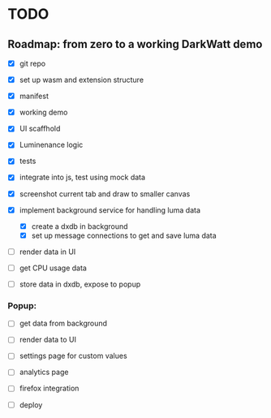 # TODO

## Roadmap: from zero to a working DarkWatt demo

- [x] git repo
- [x] set up wasm and extension structure
- [x] manifest
- [x] working demo
  
- [x] UI scaffhold
- [x] Luminenance logic
- [x] tests
- [x] integrate into js, test using mock data

- [x] screenshot current tab and draw to smaller canvas
- [x] implement background service for handling luma data
  - [x] create a dxdb in background
  - [x] set up message connections to get and save luma data
- [ ] render data in UI

- [ ] get CPU usage data
- [ ] store data in dxdb, expose to popup

### Popup:
- [ ] get data from background
- [ ] render data to UI
- [ ] settings page for custom values
- [ ] analytics page

- [ ] firefox integration
- [ ] deploy
